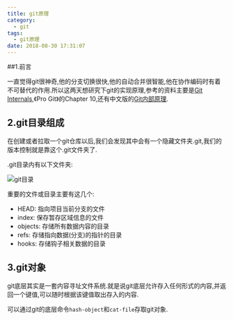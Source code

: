 ```yaml
---
title: git原理
category:
  - git
tags:
  - git原理
date: 2018-08-30 17:31:07
---
```


##1.前言

一直觉得git很神奇,他的分支切换很快,他的自动合并很智能,他在协作编码时有着不可替代的作用.所以这两天想研究下git的实现原理,参考的资料主要是[Git Internals](https://git-scm.com/book/en/v2/Git-Internals-Plumbing-and-Porcelain),《Pro Git》的Chapter 10,还有中文版的[Git内部原理](https://git-scm.com/book/zh/v1/Git-%E5%86%85%E9%83%A8%E5%8E%9F%E7%90%86-%E5%BA%95%E5%B1%82%E5%91%BD%E4%BB%A4-Plumbing-%E5%92%8C%E9%AB%98%E5%B1%82%E5%91%BD%E4%BB%A4-Porcelain).

<!-- more -->

## 2.git目录组成

在创建或者拉取一个git仓库以后,我们会发现其中会有一个隐藏文件夹.git,我们的版本控制就是靠这个.git文件夹了.

.git目录内有以下文件夹:

![git目录](/Users/qianzhihao/HexoBlog/source/_posts/git原理(一)/git目录.png)

重要的文件或目录主要有这几个:

* HEAD: 指向项目当前分支的文件
* index: 保存暂存区域信息的文件
* objects: 存储所有数据内容的目录
* refs: 存储指向数据(分支)的指针的目录
* hooks: 存储钩子相关数据的目录

## 3.git对象

git底层其实是一套内容寻址文件系统.就是说git底层允许存入任何形式的内容,并返回一个键值,可以随时根据该键值取出存入的内容.

可以通过git的底层命令`hash-object`和`cat-file`存取git对象.

